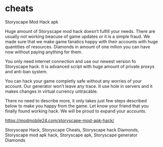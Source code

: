 # cheats
Storyscape Mod Hack apk

Huge amount of Storyscape mod hack doesn’t fulfill your needs. There are usually not working beacuse of game updates or it is a simple fraud. We made sure that we make game fanatics happy with their accounts with huge quantities of resources. Diamonds in amount of one milion you can have now without paying anything for them.

You only need internet connection and use our newest version fo Storyscape hack. It is advanced script with huge amount of private proxys and anti-ban system.

You can hack your game completly safe without any worries of your account. Our generator won’t leave any trace. It use hole in servers and it makes changes in virtual currency untracable.

There no need to describe more, it only takes just few steps described below to make you happy from the game. Let know your friend that you finally found working hack. We will be proud to expand your accounts.

https://modmobile24.com/storyscape-mod-apk-hack/

Storyscape Hack, Storyscape Cheats, Storyscape hack Diamonds, Storyscape mod apk hack, Storyscape apk, Storyscape generator Diamonds

